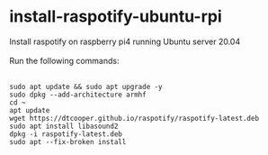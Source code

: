 # install-raspotify-ubuntu-rpi
Install raspotify on raspberry pi4 running Ubuntu server 20.04</br>
</br>
Run the following commands:</br>
</br>
```
sudo apt update && sudo apt upgrade -y
sudo dpkg --add-architecture armhf
cd ~
apt update
wget https://dtcooper.github.io/raspotify/raspotify-latest.deb
sudo apt install libasound2
dpkg -i raspotify-latest.deb
sudo apt --fix-broken install
```
